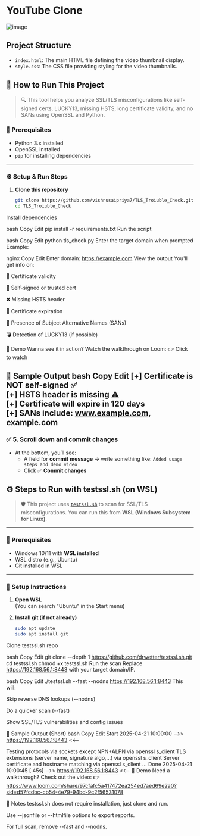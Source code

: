 # YouTube Clone

![image](https://github.com/rishiiiidha/youtube-clone/assets/126899168/d52b2aa0-bf71-426d-bbed-1d2127e9be60)

## Project Structure

- `index.html`: The main HTML file defining the video thumbnail display.
- `style.css`: The CSS file providing styling for the video thumbnails.
## 🚀 How to Run This Project

> 🔍 This tool helps you analyze SSL/TLS misconfigurations like self-signed certs, LUCKY13, missing HSTS, long certificate validity, and no SANs using OpenSSL and Python.

### 🧰 Prerequisites

- Python 3.x installed
- OpenSSL installed
- `pip` for installing dependencies

---

### ⚙️ Setup & Run Steps

1. **Clone this repository**
   ```bash
   git clone https://github.com/vishnusaipriya7/TLS_Troiuble_Check.git
   cd TLS_Troiuble_Check
Install dependencies

bash
Copy
Edit
pip install -r requirements.txt
Run the script

bash
Copy
Edit
python tls_check.py
Enter the target domain when prompted Example:

nginx
Copy
Edit
Enter domain: https://example.com
View the output You'll get info on:

🧾 Certificate validity

🔐 Self-signed or trusted cert

❌ Missing HSTS header

📅 Certificate expiration

🧬 Presence of Subject Alternative Names (SANs)

💣 Detection of LUCKY13 (if possible)

🎥 Demo
Wanna see it in action? Watch the walkthrough on Loom:
👉 Click to watch

🧪 Sample Output
bash
Copy
Edit
[+] Certificate is NOT self-signed ✅  
[+] HSTS header is missing ⚠️  
[+] Certificate will expire in 120 days  
[+] SANs include: www.example.com, example.com  
---

### ✅ 5. Scroll down and commit changes
- At the bottom, you’ll see:
  - A field for **commit message** → write something like: `Added usage steps and demo video`
  - Click ✅ **Commit changes**



## ⚙️ Steps to Run with testssl.sh (on WSL)

> 🛡️ This project uses [`testssl.sh`](https://github.com/drwetter/testssl.sh) to scan for SSL/TLS misconfigurations. You can run this from **WSL (Windows Subsystem for Linux)**.

---

### 🧰 Prerequisites

- Windows 10/11 with **WSL installed**
- WSL distro (e.g., Ubuntu)
- Git installed in WSL

---

### 🧪 Setup Instructions

1. **Open WSL**  
   (You can search "Ubuntu" in the Start menu)

2. **Install git (if not already)**
   ```bash
   sudo apt update
   sudo apt install git
Clone testssl.sh repo

bash
Copy
Edit
git clone --depth 1 https://github.com/drwetter/testssl.sh.git
cd testssl.sh
chmod +x testssl.sh
Run the scan Replace https://192.168.56.1:8443 with your target domain/IP.

bash
Copy
Edit
./testssl.sh --fast --nodns https://192.168.56.1:8443
This will:

Skip reverse DNS lookups (--nodns)

Do a quicker scan (--fast)

Show SSL/TLS vulnerabilities and config issues

🧪 Sample Output (Short)
bash
Copy
Edit
 Start 2025-04-21 10:00:00      -->>  https://192.168.56.1:8443 <<--

 Testing protocols via sockets except NPN+ALPN                         via openssl s_client 
 TLS extensions (server name, signature algo,...)                     via openssl s_client 
 Server certificate and hostname matching                            via openssl s_client 
...
 Done 2025-04-21 10:00:45 [  45s] -->>  https://192.168.56.1:8443 <<--
🎥 Demo
Need a walkthrough? Check out the video:
👉 https://www.loom.com/share/97cfafc5a417472ea254ed7aed69e2a0?sid=d57fcdbc-cb54-4e79-94bd-9c2f56531078

📝 Notes
testssl.sh does not require installation, just clone and run.

Use --jsonfile or --htmlfile options to export reports.

For full scan, remove --fast and --nodns.


